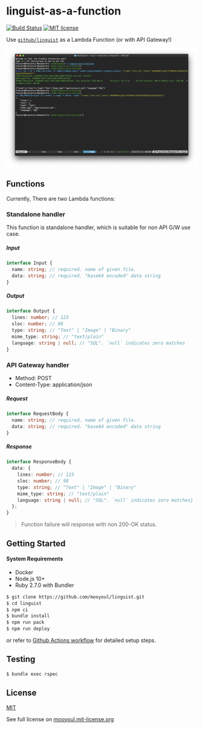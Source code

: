 # linguist-as-a-function

[![Build Status](https://github.com/mooyoul/linguist-as-a-function/workflows/CI/badge.svg?branch=master)](https://github.com/mooyoul/serverless-latest-layer-version/actions)
[![MIT license](http://img.shields.io/badge/license-MIT-blue.svg)](http://mooyoul.mit-license.org/)

Use [`github/linguist`](https://github.com/github/linguist) as a Lambda Function (or with API Gateway!)

![Example](assets/example.png)

## Functions

Currently, There are two Lambda functions:

### Standalone handler

This function is standalone handler, which is suitable for non API G/W use case.

##### Input

```typescript
interface Input {
  name: string; // required. name of given file.
  data: string; // required. "base64 encoded" data string
}
```

##### Output

```typescript
interface Output {
  lines: number; // 123
  sloc: number; // 98
  type: string; // "Text" | "Image" | "Binary"
  mime_type: string; // "text/plain"
  language: string | null; // "SQL". `null` indicates zero matches
}
```

 
### API Gateway handler

- Method: POST
- Content-Type: application/json

##### Request

```typescript
interface RequestBody {
  name: string; // required. name of given file.
  data: string; // required. "base64 encoded" data string
}
````

##### Response

```typescript
interface ResponseBody {
  data: {
    lines: number; // 123
    sloc: number; // 98
    type: string; // "Text" | "Image" | "Binary"
    mime_type: string; // "text/plain"
    language: string | null; // "SQL". `null` indicates zero matches}
  };
} 
```

> Function failure will response with non 200-OK status.
 

## Getting Started

#### System Requirements

- Docker
- Node.js 10+
- Ruby 2.7.0 with Bundler


```bash
$ git clone https://github.com/mooyoul/linguist.git
$ cd linguist
$ npm ci
$ bundle install
$ npm run pack
$ npm run deploy
```

or refer to [Github Actions workflow](.github/workflows/main.yml) for detailed setup steps. 

## Testing

```bash
$ bundle exec rspec
```

## License
[MIT](LICENSE)

See full license on [mooyoul.mit-license.org](http://mooyoul.mit-license.org/)
